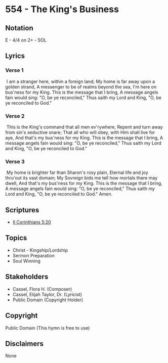 # 554 - The King's Business

## Notation

E - 4/4 on 2+ - SOL

## Lyrics

### Verse 1

 I am a stranger here, within a foreign land; My home is far away upon a golden strand, A messenger to be of realms beyond the sea, I'm here on bus'ness for my King. This is the message that I bring, A message angels fain would sing: "O, be ye reconciled," Thus saith my Lord and King, "O, be ye reconciled to God." 

### Verse 2

 This is the King's command that all men ev'rywhere, Repent and turn away from sin's seductive snare; That all who will obey, with Him shall live for aye, And that's my bus'ness for my King. This is the message that I bring, A message angels fain would sing: "O, be ye reconciled," Thus saith my Lord and King, "O, be ye reconciled to God." 

### Verse 3

 My home is brighter far than Sharon's rosy plain, Eternal life and joy thru'out its vast domain; My Sovreign bids me tell how mortals there may dwell, And that's my bus'ness for my King. This is the message that I bring, A message angels fain would sing: "O, be ye reconciled," Thus saith my Lord and King, "O, be ye reconciled to God." Amen.


## Scriptures

- [II Corinthians 5:20](https://www.biblegateway.com/passage/?search=II%20Corinthians%205%3A20)

## Topics

- Christ - Kingship/Lordship
- Sermon Preparation
- Soul Winning

## Stakeholders

- Cassel, Flora H. (Composer)
- Cassel, Elijah Taylor, Dr. (Lyricist)
- Public Domain (Copyright Holder)

## Copyright

Public Domain
(This hymn is free to use)

## Disclaimers

None

